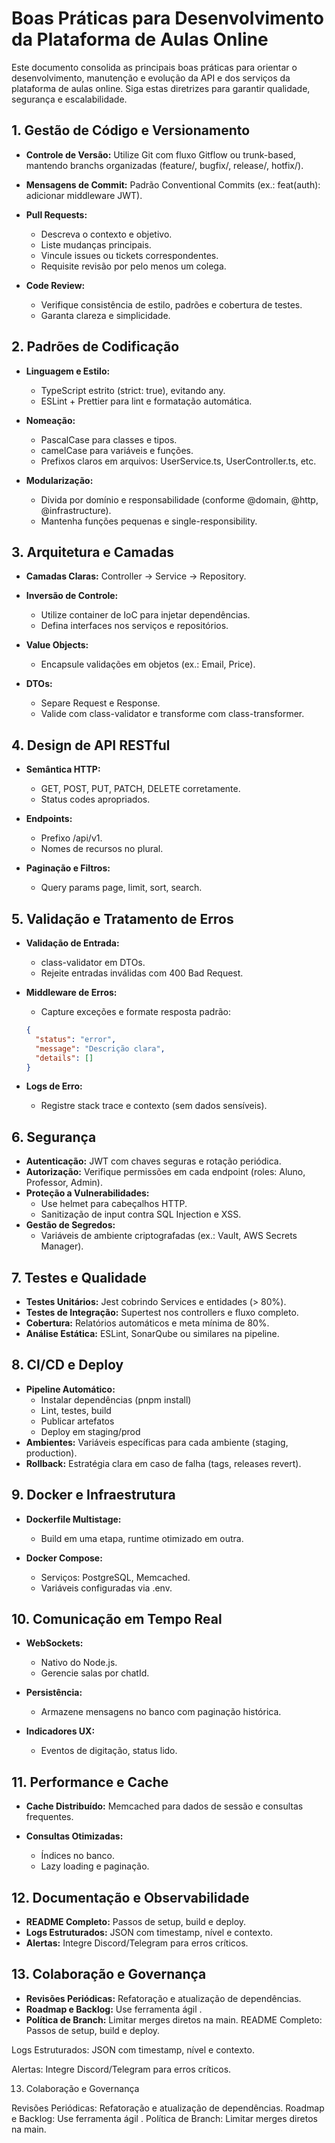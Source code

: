 # Boas Práticas para Desenvolvimento da Plataforma de Aulas Online

Este documento consolida as principais boas práticas para orientar o desenvolvimento, manutenção e evolução da API e dos serviços da plataforma de aulas online. Siga estas diretrizes para garantir qualidade, segurança e escalabilidade.

## 1. Gestão de Código e Versionamento

- **Controle de Versão:** Utilize Git com fluxo Gitflow ou trunk-based, mantendo branchs organizadas (feature/, bugfix/, release/, hotfix/).

- **Mensagens de Commit:** Padrão Conventional Commits (ex.: feat(auth): adicionar middleware JWT).

- **Pull Requests:**

  - Descreva o contexto e objetivo.
  - Liste mudanças principais.
  - Vincule issues ou tickets correspondentes.
  - Requisite revisão por pelo menos um colega.

- **Code Review:**
  - Verifique consistência de estilo, padrões e cobertura de testes.
  - Garanta clareza e simplicidade.

## 2. Padrões de Codificação

- **Linguagem e Estilo:**

  - TypeScript estrito (strict: true), evitando any.
  - ESLint + Prettier para lint e formatação automática.

- **Nomeação:**

  - PascalCase para classes e tipos.
  - camelCase para variáveis e funções.
  - Prefixos claros em arquivos: UserService.ts, UserController.ts, etc.

- **Modularização:**
  - Divida por domínio e responsabilidade (conforme @domain, @http, @infrastructure).
  - Mantenha funções pequenas e single-responsibility.

## 3. Arquitetura e Camadas

- **Camadas Claras:** Controller → Service → Repository.

- **Inversão de Controle:**

  - Utilize container de IoC para injetar dependências.
  - Defina interfaces nos serviços e repositórios.

- **Value Objects:**

  - Encapsule validações em objetos (ex.: Email, Price).

- **DTOs:**
  - Separe Request e Response.
  - Valide com class-validator e transforme com class-transformer.

## 4. Design de API RESTful

- **Semântica HTTP:**

  - GET, POST, PUT, PATCH, DELETE corretamente.
  - Status codes apropriados.

- **Endpoints:**

  - Prefixo /api/v1.
  - Nomes de recursos no plural.

- **Paginação e Filtros:**
  - Query params page, limit, sort, search.

## 5. Validação e Tratamento de Erros

- **Validação de Entrada:**

  - class-validator em DTOs.
  - Rejeite entradas inválidas com 400 Bad Request.

- **Middleware de Erros:**
  - Capture exceções e formate resposta padrão:
  ```json
  {
    "status": "error",
    "message": "Descrição clara",
    "details": []
  }
  ```
- **Logs de Erro:**
  - Registre stack trace e contexto (sem dados sensíveis).

## 6. Segurança

- **Autenticação:** JWT com chaves seguras e rotação periódica.
- **Autorização:** Verifique permissões em cada endpoint (roles: Aluno, Professor, Admin).
- **Proteção a Vulnerabilidades:**
  - Use helmet para cabeçalhos HTTP.
  - Sanitização de input contra SQL Injection e XSS.
- **Gestão de Segredos:**
  - Variáveis de ambiente criptografadas (ex.: Vault, AWS Secrets Manager).

## 7. Testes e Qualidade

- **Testes Unitários:** Jest cobrindo Services e entidades (> 80%).
- **Testes de Integração:** Supertest nos controllers e fluxo completo.
- **Cobertura:** Relatórios automáticos e meta mínima de 80%.
- **Análise Estática:** ESLint, SonarQube ou similares na pipeline.

## 8. CI/CD e Deploy

- **Pipeline Automático:**
  - Instalar dependências (pnpm install)
  - Lint, testes, build
  - Publicar artefatos
  - Deploy em staging/prod
- **Ambientes:** Variáveis específicas para cada ambiente (staging, production).
- **Rollback:** Estratégia clara em caso de falha (tags, releases revert).

## 9. Docker e Infraestrutura

- **Dockerfile Multistage:**

  - Build em uma etapa, runtime otimizado em outra.

- **Docker Compose:**
  - Serviços: PostgreSQL, Memcached.
  - Variáveis configuradas via .env.

## 10. Comunicação em Tempo Real

- **WebSockets:**

  - Nativo do Node.js.
  - Gerencie salas por chatId.

- **Persistência:**

  - Armazene mensagens no banco com paginação histórica.

- **Indicadores UX:**
  - Eventos de digitação, status lido.

## 11. Performance e Cache

- **Cache Distribuído:** Memcached para dados de sessão e consultas frequentes.

- **Consultas Otimizadas:**
  - Índices no banco.
  - Lazy loading e paginação.

## 12. Documentação e Observabilidade

- **README Completo:** Passos de setup, build e deploy.
- **Logs Estruturados:** JSON com timestamp, nível e contexto.
- **Alertas:** Integre Discord/Telegram para erros críticos.

## 13. Colaboração e Governança

- **Revisões Periódicas:** Refatoração e atualização de dependências.
- **Roadmap e Backlog:** Use ferramenta ágil .
- **Política de Branch:** Limitar merges diretos na main.
  README Completo: Passos de setup, build e deploy.

Logs Estruturados: JSON com timestamp, nível e contexto.

Alertas: Integre Discord/Telegram para erros críticos.

13. Colaboração e Governança

Revisões Periódicas: Refatoração e atualização de dependências.
Roadmap e Backlog: Use ferramenta ágil .
Política de Branch: Limitar merges diretos na main.
